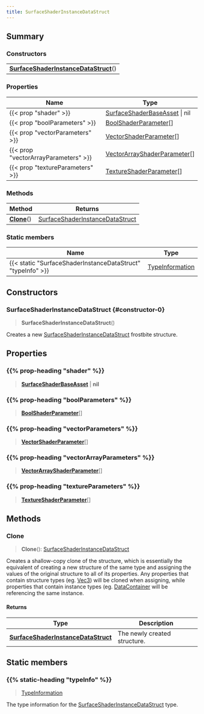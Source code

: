 ```yaml
---
title: SurfaceShaderInstanceDataStruct
---
```



## Summary
### Constructors
| |
| ----------- |
| **[SurfaceShaderInstanceDataStruct](#constructor-0)**() |

### Properties
| Name | Type |
| ---- | ---- |
| {{< prop "shader" >}} | [SurfaceShaderBaseAsset](/vext/ref/fb/surfaceshaderbaseasset) \| nil |
| {{< prop "boolParameters" >}} | [BoolShaderParameter](/vext/ref/fb/boolshaderparameter)[] |
| {{< prop "vectorParameters" >}} | [VectorShaderParameter](/vext/ref/fb/vectorshaderparameter)[] |
| {{< prop "vectorArrayParameters" >}} | [VectorArrayShaderParameter](/vext/ref/fb/vectorarrayshaderparameter)[] |
| {{< prop "textureParameters" >}} | [TextureShaderParameter](/vext/ref/fb/textureshaderparameter)[] |

### Methods
| Method | Returns |
| ------ | ---- |
| **[Clone](#clone)**() | [SurfaceShaderInstanceDataStruct](/vext/ref/fb/surfaceshaderinstancedatastruct) |

### Static members
| Name | Type |
| ---- | ---- |
| {{< static "SurfaceShaderInstanceDataStruct" "typeInfo" >}} | [TypeInformation](/vext/ref/shared/class/typeinformation) |

## Constructors
### SurfaceShaderInstanceDataStruct {#constructor-0}
> **SurfaceShaderInstanceDataStruct**()

Creates a new [SurfaceShaderInstanceDataStruct](/vext/ref/fb/surfaceshaderinstancedatastruct) frostbite structure.

## Properties
### {{% prop-heading "shader" %}}
> **[SurfaceShaderBaseAsset](/vext/ref/fb/surfaceshaderbaseasset)** | **nil**

### {{% prop-heading "boolParameters" %}}
> **[BoolShaderParameter](/vext/ref/fb/boolshaderparameter)**[]

### {{% prop-heading "vectorParameters" %}}
> **[VectorShaderParameter](/vext/ref/fb/vectorshaderparameter)**[]

### {{% prop-heading "vectorArrayParameters" %}}
> **[VectorArrayShaderParameter](/vext/ref/fb/vectorarrayshaderparameter)**[]

### {{% prop-heading "textureParameters" %}}
> **[TextureShaderParameter](/vext/ref/fb/textureshaderparameter)**[]

## Methods
### Clone
> **Clone**(): [SurfaceShaderInstanceDataStruct](/vext/ref/fb/surfaceshaderinstancedatastruct)

Creates a shallow-copy clone of the structure, which is essentially the equivalent of creating a new structure of the same type and assigning the values of the original structure to all of its properties. Any properties that contain structure types (eg. [Vec3](/vext/ref/shared/class/vec3)) will be cloned when assigning, while properties that contain instance types (eg. [DataContainer](/vext/ref/shared/class/datacontainer) will be referencing the same instance.

#### Returns
| Type | Description |
| ---- | ----------- |
| **[SurfaceShaderInstanceDataStruct](/vext/ref/fb/surfaceshaderinstancedatastruct)** | The newly created structure. |

## Static members
### {{% static-heading "typeInfo" %}}
> [TypeInformation](/vext/ref/shared/class/typeinformation)

The type information for the [SurfaceShaderInstanceDataStruct](/vext/ref/fb/surfaceshaderinstancedatastruct) type.

